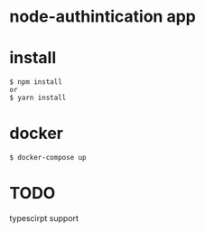 # node-authintication app

# install

```
$ npm install
or
$ yarn install
```

# docker

```
$ docker-compose up
```

# TODO
typescirpt support

